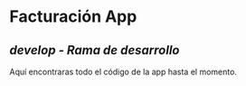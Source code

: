 # Facturación App
## _develop - Rama de desarrollo_

Aquí encontraras todo el código de la app hasta el momento.